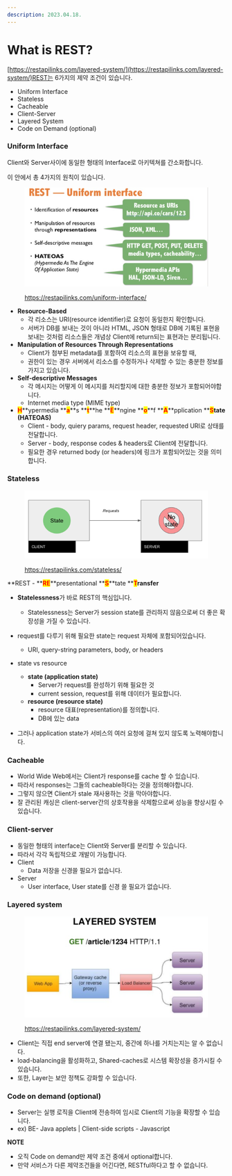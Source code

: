 ```yaml
---
description: 2023.04.18.
---
```


# What is REST?



[https://restapilinks.com/layered-system/](https://restapilinks.com/layered-system/)REST는 6가지의 제약 조건이 있습니다.

* Uniform Interface
* Stateless
* Cacheable
* Client-Server
* Layered System
* Code on Demand (optional)





### Uniform Interface

Client와 Server사이에 동일한 형태의 Interface로 아키텍쳐를 간소화합니다.

이 안에서 총 4가지의 원칙이 있습니다.

<figure><img src="../../../../.gitbook/assets/image (1) (1) (1) (1).png" alt=""><figcaption><p><a href="https://restapilinks.com/uniform-interface/">https://restapilinks.com/uniform-interface/</a></p></figcaption></figure>

* **Resource-Based**
  * 각 리소스는 URI(resource identifier)로 요청이 동일한지 확인합니다.
  * 서버가 DB를 보내는 것이 아니라 HTML, JSON 형태로 DB에 기록된 표현을 보내는 것처럼 리소스들은 개념상 Client에 return되는 표현과는 분리됩니다.
* **Manipulation of Resources Through Representations**
  * Client가 첨부된 metadata를 포함하여 리소스의 표현을 보유할 때,
  * 권한이 있는 경우 서버에서 리소스를 수정하거나 삭제할 수 있는 충분한 정보를 가지고 있습니다.
* **Self-descriptive Messages**
  * 각 메시지는 어떻게 이 메시지를 처리할지에 대한 충분한 정보가 포함되어야합니다.
  * Internet media type (MIME type)
* <mark style="color:red;">**H**</mark>**ypermedia **<mark style="color:red;">**a**</mark>**s **<mark style="color:red;">**t**</mark>**he **<mark style="color:red;">**E**</mark>**ngine **<mark style="color:red;">**o**</mark>**f **<mark style="color:red;">**A**</mark>**pplication **<mark style="color:red;">**S**</mark>**tate (HATEOAS)**
  * Client - body, quiery params, request header, requested URI로 상태를 전달합니다.
  * Server - body, response codes & headers로 Client에 전달합니다.
  * 필요한 경우 returned body (or headers)에 링크가 포함되어있는 것을 의미합니다.





### Stateless

<figure><img src="../../../../.gitbook/assets/image (3) (1) (1) (1).png" alt=""><figcaption><p><a href="https://restapilinks.com/stateless/">https://restapilinks.com/stateless/</a></p></figcaption></figure>

**REST - **<mark style="color:red;">**RE**</mark>**presentational **<mark style="color:red;">**S**</mark>**tate **<mark style="color:red;">**T**</mark>**ransfer**

* **Statelessness**가 바로 REST의 핵심입니다.
  * Statelessness는 Server가 session state를 관리하지 않음으로써 더 좋은 확장성을 가질 수 있습니다.
* request를 다루기 위해 필요한 state는 request 자체에 포함되어있습니다.
  * URI, query-string parameters, body, or headers



* state vs resource
  * **state (application state)**
    * Server가 request를 완성하기 위해 필요한 것
    * current session, request를 위해 데이터가 필요합니다.
  * **resource (resource state)**
    * resource 대표(representation)를 정의합니다.
    * DB에 있는 data



* 그러나 application state가 서비스의 여러 요청에 걸쳐 있지 않도록 노력해야합니다.





### Cacheable

* World Wide Web에서는 Client가 response를 cache 할 수 있습니다.
* 따라서 responses는 그들의 cacheable하다는 것을 정의해야합니다.
* 그렇지 않으면 Client가 stale 재사용하는 것을 막아야합니다.
* 잘 관리된 캐싱은 client-server간의 상호작용을 삭제함으로써 성능을 향상시킬 수 있습니다.





### Client-server

* 동일한 형태의 interface는 Client와 Server를 분리할 수 있습니다.
* 따라서 각각 독립적으로 개발이 가능합니다.
* Client
  * Data 저장을 신경쓸 필요가 없습니다.
* Server
  * User interface, User state를 신경 쓸 필요가 없습니다.





### Layered system



<figure><img src="../../../../.gitbook/assets/image (1) (1) (1).png" alt=""><figcaption><p><a href="https://restapilinks.com/layered-system/">https://restapilinks.com/layered-system/</a></p></figcaption></figure>

* Client는 직접 end server에 연결 됐는지, 중간에 하나를 거치는지는 알 수 없습니다.
* load-balancing을 활성화하고, Shared-caches로 시스템 확장성을 증가시킬 수 있습니다.
* 또한, Layer는 보안 정책도 강화할 수 있습니다.

###

###

### Code on demand (optional)

* Server는 실행 로직을 Client에 전송하여 임시로 Client의 기능을 확장할 수 있습니다.
* ex) BE- Java applets | Client-side scripts - Javascript



**NOTE**

* 오직 Code on demand만 제약 조건 중에서 optional합니다.
* 만약 서비스가 다른 제약조건들을 어긴다면, RESTful하다고 할 수 없습니다.






